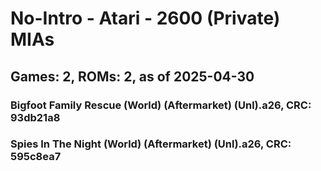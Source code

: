 # No-Intro - Atari - 2600 (Private) MIAs
## Games: 2, ROMs: 2, as of 2025-04-30

### Bigfoot Family Rescue (World) (Aftermarket) (Unl).a26, CRC: 93db21a8
### Spies In The Night (World) (Aftermarket) (Unl).a26, CRC: 595c8ea7
